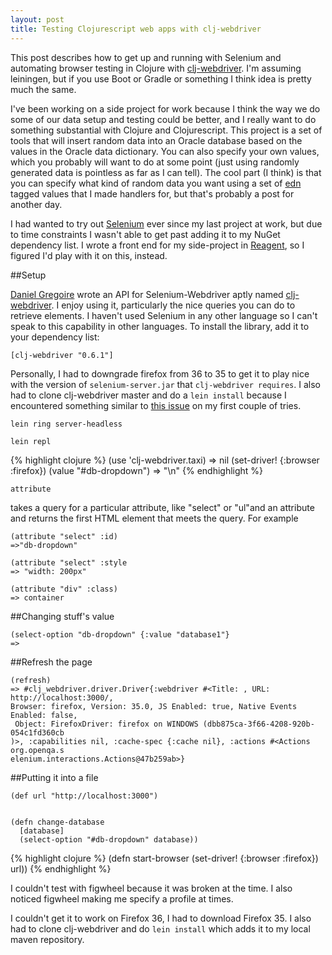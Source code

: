 ```yaml
---
layout: post
title: Testing Clojurescript web apps with clj-webdriver
---
```


This post describes how to get up and running with Selenium and automating browser testing in Clojure with [clj-webdriver](https://github.com/semperos/clj-webdriver).  I'm assuming leiningen, but if you use Boot or Gradle or something I think idea is pretty much the same.

I've been working on a side project for work because I think the way we do some of our data setup and testing could be better, and I really want to do something substantial with Clojure and Clojurescript.  This project is a set of tools that will insert random data into an Oracle database based on the values in the Oracle data dictionary.  You can also specify your own values, which you probably will want to do at some point (just using randomly generated data is pointless as far as I can tell).  The cool part (I think) is that you can specify what kind of random data you want using a set of [edn](http://github.com/edn-format/edn) tagged values that I made handlers for, but that's probably a post for another day.

I had wanted to try out  [Selenium](http://www.seleniumhq.org) ever since my last project at work, but due to time constraints I wasn't able to get past adding it to my NuGet dependency list.  I wrote a front end for my side-project in [Reagent](http://reagent-project.github.io), so I figured I'd play with it on this, instead.


##Setup

[Daniel Gregoire](https://github.com/semperos?tab=repositories) wrote an API for Selenium-Webdriver aptly named [clj-webdriver](https://github.com/semperos/clj-webdriver).  I enjoy using it, particularly the nice queries you can do to retrieve elements.  I haven't used Selenium in any other language so I can't speak to this capability in other languages.  To install the library, add it to your dependency list:

```
[clj-webdriver "0.6.1"]
``` 

Personally, I had to downgrade firefox from 36 to 35 to get it to play nice with the version of `selenium-server.jar` that `clj-webdriver requires`.  I also had to clone clj-webdriver master and do a `lein install` because I encountered something similar to [this issue](https://github.com/semperos/clj-webdriver/issues/137) on my first couple of tries.





`lein ring server-headless`

`lein repl`

{% highlight clojure %}
(use 'clj-webdriver.taxi)
=> nil
(set-driver! {:browser :firefox})
(value "#db-dropdown")
=> "\n"
{% endhighlight %}
```
attribute 
```
takes a query for a particular attribute, like "select" or "ul"and an attribute and returns the first HTML element that meets the query.  For example
```
(attribute "select" :id)
=>"db-dropdown"
```

```
(attribute "select" :style
=> "width: 200px"
```

```
(attribute "div" :class)
=> container
```

##Changing stuff's value

```
(select-option "db-dropdown" {:value "database1"}
=>
```
##Refresh the page
```
(refresh)
=> #clj_webdriver.driver.Driver{:webdriver #<Title: , URL: http://localhost:3000/,
Browser: firefox, Version: 35.0, JS Enabled: true, Native Events Enabled: false,
 Object: FirefoxDriver: firefox on WINDOWS (dbb875ca-3f66-4208-920b-054c1fd360cb
)>, :capabilities nil, :cache-spec {:cache nil}, :actions #<Actions org.openqa.s
elenium.interactions.Actions@47b259ab>}
```

##Putting it into a file

```
(def url "http://localhost:3000")

  
(defn change-database
  [database]
  (select-option "#db-dropdown" database))
```
{% highlight clojure %}
(defn start-browser
  (set-driver! {:browser :firefox}) url))
{% endhighlight %}



I couldn't test with figwheel because it was broken at the time.  I also noticed figwheel making me specify a profile at times.

I couldn't get it to work on Firefox 36, I had to download Firefox 35.  I also had to clone clj-webdriver and do `lein install` which adds it to my local maven repository.  

